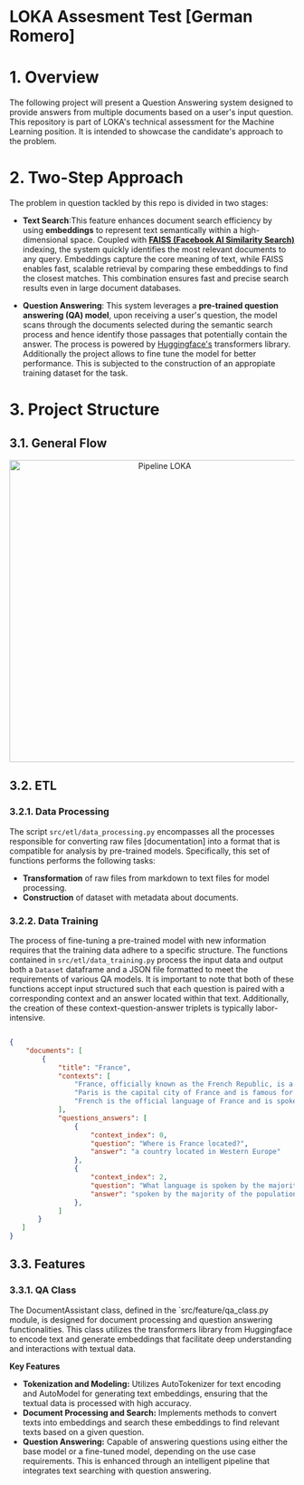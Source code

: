 # LOKA Assesment Test [German Romero]

# 1. Overview
The following project will present a Question Answering system designed to provide answers from multiple documents based on a user's input question. This repository is part of LOKA's technical assessment for the Machine Learning position. It is intended to showcase the candidate's approach to the problem.

# 2. Two-Step Approach
The problem in question tackled by this repo is divided in two stages: 
- **Text Search**:This feature enhances document search efficiency by using **embeddings** to represent text semantically within a high-dimensional space. Coupled with [**FAISS (Facebook AI Similarity Search)**](https://ai.meta.com/tools/faiss/) indexing, the system quickly identifies the most relevant documents to any query. Embeddings capture the core meaning of text, while FAISS enables fast, scalable retrieval by comparing these embeddings to find the closest matches. This combination ensures fast and precise search results even in large document databases. 

- **Question Answering**: This system leverages a **pre-trained question answering (QA) model**, upon receiving a user's question, the model scans through the documents selected during the semantic search process and hence identify those passages that potentially contain the answer. The process is powered by [Huggingface's](https://huggingface.co/) transformers library. Additionally the project allows to fine tune the model for better performance. This is subjected to the construction of an appropiate training dataset for the task. 

# 3. Project Structure 

## 3.1. General Flow

<p align="center">
<img width="533" alt="Pipeline LOKA" src="https://github.com/Germanifold91/loka_qa/assets/102771524/bc96830d-ab0d-4be4-846e-9fa8d12d0818"> 
</p>

## 3.2. ETL
### 3.2.1. Data Processing
The script `src/etl/data_processing.py` encompasses all the processes responsible for converting raw files [documentation] into a format that is compatible for analysis by pre-trained models. Specifically, this set of functions performs the following tasks:
- **Transformation** of raw files from markdown to text files for model processing.
- **Construction** of dataset with metadata about documents.
### 3.2.2. Data Training

The process of fine-tuning a pre-trained model with new information requires that the training data adhere to a specific structure. The functions contained in `src/etl/data_training.py` process the input data and output both a `Dataset` dataframe and a JSON file formatted to meet the requirements of various QA models. It is important to note that both of these functions accept input structured such that each question is paired with a corresponding context and an answer located within that text. Additionally, the creation of these context-question-answer triplets is typically labor-intensive.

```json

{
    "documents": [
        {
            "title": "France",
            "contexts": [
                "France, officially known as the French Republic, is a country located in Western Europe. It is known for its rich history, culture, and cuisine.",
                "Paris is the capital city of France and is famous for its iconic landmarks such as the Eiffel Tower and the Louvre Museum.",
                "French is the official language of France and is spoken by the majority of the population."
            ],
            "questions_answers": [
                {
                    "context_index": 0,
                    "question": "Where is France located?",
                    "answer": "a country located in Western Europe"
                },
                {
                    "context_index": 2,
                    "question": "What language is spoken by the majority of the population in France?",
                    "answer": "spoken by the majority of the population"
                },
            ]
       }
   ]
}
```
## 3.3. Features
### 3.3.1. QA Class
The DocumentAssistant class, defined in the `src/feature/qa_class.py module, is designed for document processing and question answering functionalities. This class utilizes the transformers library from Huggingface to encode text and generate embeddings that facilitate deep understanding and interactions with textual data.

**Key Features**
- **Tokenization and Modeling:** Utilizes AutoTokenizer for text encoding and AutoModel for generating text embeddings, ensuring that the textual data is processed with high accuracy.
- **Document Processing and Search:** Implements methods to convert texts into embeddings and search these embeddings to find relevant texts based on a given question.
- **Question Answering:** Capable of answering questions using either the base model or a fine-tuned model, depending on the use case requirements. This is enhanced through an intelligent pipeline that integrates text searching with question answering.
